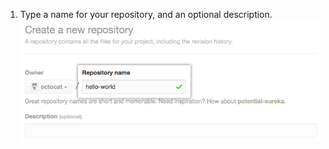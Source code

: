 1. Type a name for your repository, and an optional description.
   ![Create repository field](/assets/images/help/repository/create-repository-name.png)
